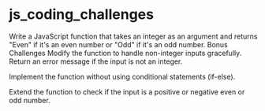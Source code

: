 # js_coding_challenges

Write a JavaScript function that takes an integer as an argument and returns "Even" if it's an even number or "Odd" if it's an odd number.
Bonus Challenges
Modify the function to handle non-integer inputs gracefully. Return an error message if the input is not an integer. 

Implement the function without using conditional statements (if-else).

Extend the function to check if the input is a positive or negative even or odd number. 
